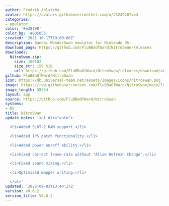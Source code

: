 ```yaml
---
author: Fredrik Ahlström
avatar: https://avatars.githubusercontent.com/u/2324920?v=4
categories:
- emulator
color: '#e38f98'
color_bg: '#805055'
created: '2021-10-17T19:00:08Z'
description: Bandai WonderSwan emulator for Nintendo DS.
download_page: https://github.com/FluBBaOfWard/NitroSwan/releases
downloads:
  NitroSwan.zip:
    size: 160102
    size_str: 156 KiB
    url: https://github.com/FluBBaOfWard/NitroSwan/releases/download/v0.6.2/NitroSwan.zip
github: FluBBaOfWard/NitroSwan
icon: https://db.universal-team.net/assets/images/icons/nitroswan.png
image: https://raw.githubusercontent.com/FluBBaOfWard/NitroSwan/main/logo.png
image_length: 38554
layout: app
source: https://github.com/FluBBaOfWard/NitroSwan
systems:
- DS
title: NitroSwan
update_notes: '<ul dir="auto">

  <li>Added SLOT-2 RAM support.</li>

  <li>Added IPS patch functionality.</li>

  <li>Added power on/off ability.</li>

  <li>Fixed correct frame-rate without "Allow Refresh Change".</li>

  <li>Fixed sound mixing.</li>

  <li>Optimized mapper writing.</li>

  </ul>'
updated: '2023-09-03T13:44:27Z'
version: v0.6.2
version_title: V0.6.2
---
```

